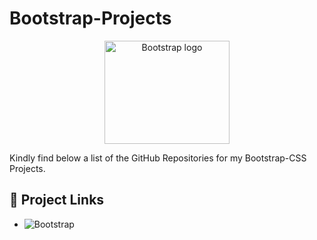 # Bootstrap-Projects

<p align="center"> <a href="https://getbootstrap.com/"><img src="https://getbootstrap.com/docs/5.3/assets/brand/bootstrap-logo-shadow.png" alt="Bootstrap logo" width="200" height="165"></a></p>

Kindly find below a list of the GitHub Repositories for my Bootstrap-CSS Projects.

## 🔗 Project Links

- ![Bootstrap](https://img.shields.io/badge/bootstrap-%23563D7C.svg?style=for-the-badge&logo=bootstrap&logoColor=white)
